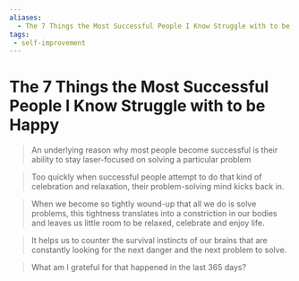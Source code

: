 ```yaml
---
aliases:
  - The 7 Things the Most Successful People I Know Struggle with to be Happy
tags: 
 - self-improvement
---
```


# The 7 Things the Most Successful People I Know Struggle with to be Happy

> An underlying reason why most people become successful is their ability to stay laser-focused on solving a particular problem

> Too quickly when successful people attempt to do that kind of celebration and relaxation, their problem-solving mind kicks back in.

> When we become so tightly wound-up that all we do is solve problems, this tightness translates into a constriction in our bodies and leaves us little room to be relaxed, celebrate and enjoy life.

> It helps us to counter the survival instincts of our brains that are constantly looking for the next danger and the next problem to solve.

> What am I grateful for that happened in the last 365 days?

